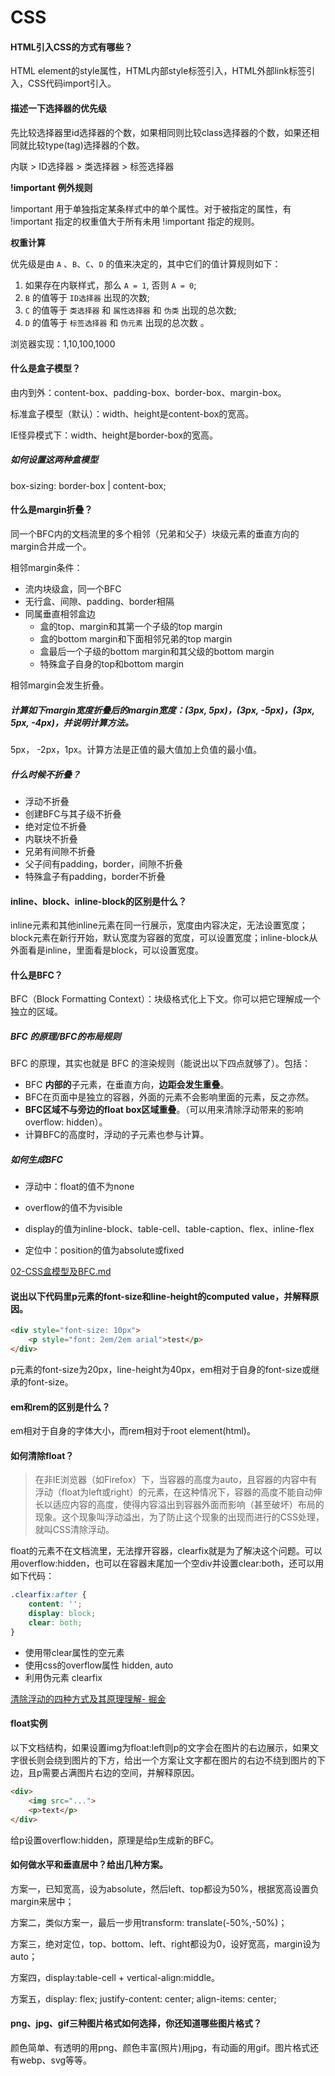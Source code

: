 # CSS

#### HTML引入CSS的方式有哪些？

HTML element的style属性，HTML内部style标签引入，HTML外部link标签引入，CSS代码import引入。



#### 描述一下选择器的优先级

先比较选择器里id选择器的个数，如果相同则比较class选择器的个数，如果还相同就比较type(tag)选择器的个数。

内联  > ID选择器  > 类选择器 > 标签选择器

**!important 例外规则**

!important 用于单独指定某条样式中的单个属性。对于被指定的属性，有 !important 指定的权重值大于所有未用 !important 指定的规则。

**权重计算**

优先级是由 `A` 、`B`、`C`、`D` 的值来决定的，其中它们的值计算规则如下：

1. 如果存在内联样式，那么 `A = 1`, 否则 `A = 0`;
2. `B` 的值等于 `ID选择器` 出现的次数;
3. `C` 的值等于 `类选择器` 和 `属性选择器` 和 `伪类` 出现的总次数;
4. `D` 的值等于 `标签选择器` 和 `伪元素` 出现的总次数 。

浏览器实现：1,10,100,1000



#### 什么是盒子模型？

由内到外：content-box、padding-box、border-box、margin-box。

标准盒子模型（默认）：width、height是content-box的宽高。

IE怪异模式下：width、height是border-box的宽高。

##### 如何设置这两种盒模型

box-sizing: border-box | content-box;



#### 什么是margin折叠？

同一个BFC内的文档流里的多个相邻（兄弟和父子）块级元素的垂直方向的margin合并成一个。

相邻margin条件：

- 流内块级盒，同一个BFC
- 无行盒、间隙、padding、border相隔
- 同属垂直相邻盒边
  - 盒的top、margin和其第一个子级的top margin
  - 盒的bottom margin和下面相邻兄弟的top margin
  - 盒最后一个子级的bottom margin和其父级的bottom margin
  - 特殊盒子自身的top和bottom margin

相邻margin会发生折叠。

##### 计算如下margin宽度折叠后的margin宽度：(3px, 5px)，(3px, -5px)，(3px, 5px, -4px)，并说明计算方法。

5px， -2px，1px。计算方法是正值的最大值加上负值的最小值。

##### 什么时候不折叠？

- 浮动不折叠
- 创建BFC与其子级不折叠
- 绝对定位不折叠
- 内联块不折叠
- 兄弟有间隙不折叠
- 父子间有padding，border，间隙不折叠
- 特殊盒子有padding，border不折叠



#### inline、block、inline-block的区别是什么？

inline元素和其他inline元素在同一行展示，宽度由内容决定，无法设置宽度；block元素在新行开始，默认宽度为容器的宽度，可以设置宽度；inline-block从外面看是inline，里面看是block，可以设置宽度。



#### 什么是BFC？

BFC（Block Formatting Context）：块级格式化上下文。你可以把它理解成一个独立的区域。

##### BFC 的原理/BFC的布局规则

BFC 的原理，其实也就是 BFC 的渲染规则（能说出以下四点就够了）。包括：

- BFC **内部的**子元素，在垂直方向，**边距会发生重叠**。
- BFC在页面中是独立的容器，外面的元素不会影响里面的元素，反之亦然。
- **BFC区域不与旁边的float box区域重叠**。（可以用来清除浮动带来的影响 overflow: hidden）。
- 计算BFC的高度时，浮动的子元素也参与计算。

##### 如何生成BFC

- 浮动中：float的值不为none

- overflow的值不为visible
- display的值为inline-block、table-cell、table-caption、flex、inline-flex
- 定位中：position的值为absolute或fixed



[02-CSS盒模型及BFC.md](https://github.com/qianguyihao/Web/blob/master/14-%E5%89%8D%E7%AB%AF%E9%9D%A2%E8%AF%95/02-CSS%E7%9B%92%E6%A8%A1%E5%9E%8B%E5%8F%8ABFC.md)



#### 说出以下代码里p元素的font-size和line-height的computed value，并解释原因。

```html
<div style="font-size: 10px">
    <p style="font: 2em/2em arial">test</p>
</div>
```

p元素的font-size为20px，line-height为40px，em相对于自身的font-size或继承的font-size。



#### em和rem的区别是什么？

em相对于自身的字体大小，而rem相对于root element(html)。



#### 如何清除float？

> 在非IE浏览器（如Firefox）下，当容器的高度为auto，且容器的内容中有浮动（float为left或right）的元素，在这种情况下，容器的高度不能自动伸长以适应内容的高度，使得内容溢出到容器外面而影响（甚至破坏）布局的现象。这个现象叫浮动溢出，为了防止这个现象的出现而进行的CSS处理，就叫CSS清除浮动。

float的元素不在文档流里，无法撑开容器，clearfix就是为了解决这个问题。可以用overflow:hidden，也可以在容器末尾加一个空div并设置clear:both，还可以用如下代码：

```css
.clearfix:after {
    content: '';
    display: block;
    clear: both;
}
```

- 使用带clear属性的空元素
- 使用css的overflow属性 hidden, auto
- 利用伪元素 clearfix



[清除浮动的四种方式及其原理理解- 掘金](https://juejin.im/post/59e7190bf265da4307025d91)



#### float实例

以下文档结构，如果设置img为float:left则p的文字会在图片的右边展示，如果文字很长则会绕到图片的下方，给出一个方案让文字都在图片的右边不绕到图片的下边，且p需要占满图片右边的空间，并解释原因。

```html
<div>
    <img src="...">
    <p>text</p>
</div>
```

给p设置overflow:hidden，原理是给p生成新的BFC。



#### 如何做水平和垂直居中？给出几种方案。

方案一，已知宽高，设为absolute，然后left、top都设为50%，根据宽高设置负margin来居中；

方案二，类似方案一，最后一步用transform: translate(-50%,-50%)；

方案三，绝对定位，top、bottom、left、right都设为0，设好宽高，margin设为auto；

方案四，display:table-cell + vertical-align:middle。

方案五，display: flex; justify-content: center; align-items: center;



#### png、jpg、gif三种图片格式如何选择，你还知道哪些图片格式？

颜色简单、有透明的用png、颜色丰富(照片)用jpg，有动画的用gif。图片格式还有webp、svg等等。
